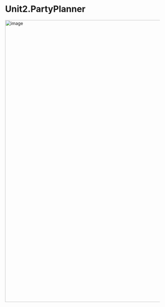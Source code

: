 # Unit2.PartyPlanner
<img width="917" alt="image" src="https://github.com/user-attachments/assets/84cb43ff-dd6e-4d7e-a22f-ee522bc2b769">
